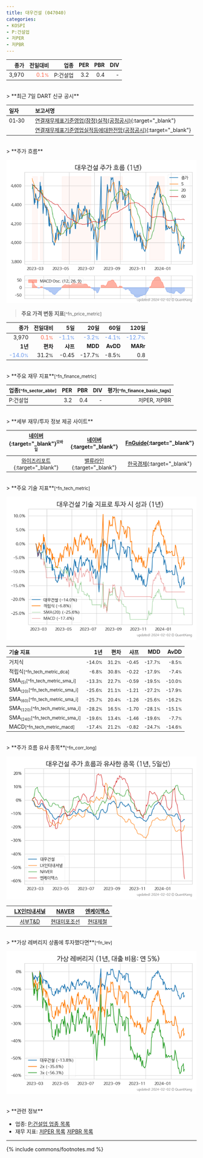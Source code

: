 ```yaml
---
title: 대우건설 (047040)
categories:
- KOSPI
- P:건설업
- 저PER
- 저PBR
---
```

| **종가** | **전일대비** | **업종** | **PER** | **PBR** | **DIV** |
| -------: | -----------: | -------: | ------: | ------: | ------: |
| 3,970 | <span style="color: tomato">0.1<small>%</small></span> | P:건설업 | 3.2 | 0.4 | - |

<!-- more -->

<br>
> **최근 7일 DART 신규 공시**<a id="dart"></a>

| **일자** |      | **보고서명** |
| :------- | :--- | :----------- |
| 01&#x2011;30 | | [연결재무제표기준영업(잠정)실적(공정공시)](https://dart.fss.or.kr/dsaf001/main.do?rcpNo=20240130800052){:target="_blank"} |
|  | | [연결재무제표기준영업실적등에대한전망(공정공시)](https://dart.fss.or.kr/dsaf001/main.do?rcpNo=20240130800053){:target="_blank"} |

<br>
> **주가 흐름**<a id="price"></a>

![047040](/stock/images/047040.png)

> **주요 가격 변동 지표**<small>[^fn_price_metric]</small>

| **종가** | **전일대비** | **5일** | **20일** | **60일** | **120일** |
| -------: | -----------: | ------: | -------: | -------: | --------: |
| 3,970 | <span style="color: tomato">0.1<small>%</small></span> | <span style="color: cornflowerblue">-1.1<small>%</small></span> | <span style="color: cornflowerblue">-3.2<small>%</small></span> | <span style="color: cornflowerblue">-4.1<small>%</small></span> | <span style="color: cornflowerblue">-12.7<small>%</small></span> |
| **1년** | **편차** | **샤프** | **MDD** | **AvDD** | **MARr** |
| <span style="color: cornflowerblue">-14.0<small>%</small></span> | 31.2<small>%</small> | -0.45 | -17.7<small>%</small> | -8.5<small>%</small> | 0.8 |

<br>
> **주요 재무 지표**<small>[^fn_finance_metric]</small>

| **업종**<small>[^fn_sector_abbr]</small> | **PER** | **PBR** | **DIV** | **평가**<small>[^fn_finance_basic_tags]</small> |
| :--------------------------------------- | ------: | ------: | ------: | ----------------------------------------------: |
| P:건설업 | 3.2 | 0.4 | - | 저PER, 저PBR |

<br>
> **세부 재무/투자 정보 제공 사이트**

| [네이버](https://m.stock.naver.com/domestic/stock/047040/finance/summary){:target="_blank"}<sup><small>모바일</small></sup> | [네이버](https://finance.naver.com/item/coinfo.naver?code=047040){:target="_blank"} | [FnGuide](https://comp.fnguide.com/SVO2/ASP/SVD_Invest.asp?gicode=A047040&MenuYn=Y){:target="_blank"} |
| :---: | :---: | :---: |
| [와이즈리포트](https://comp.wisereport.co.kr/company/c1040001.aspx?cmp_cd=047040){:target="_blank"} | [밸류라인](https://www.valueline.co.kr/finance/summary/047040){:target="_blank"} | [한국경제](https://markets.hankyung.com/stock/047040/financial-summary){:target="_blank"} |

<br>
> **주요 기술 지표**<small>[^fn_tech_metric]</small>


![047040](/stock/images/047040_tech.png)

| **기술 지표** | **1년** | **편차** | **샤프** | **MDD** | **AvDD** |
| :------------ | ------: | -----------: | -------: | ------: | -------: |
| 거치식 | <small>-14.0<small>%</small></small> | <small>31.2<small>%</small></small> | <small>-0.45</small> | <small>-17.7<small>%</small></small> | <small>-8.5<small>%</small></small> |
| 적립식<small>[^fn_tech_metric_dca]</small> | <small>-6.8<small>%</small></small> | <small>30.8<small>%</small></small> | <small>-0.22</small> | <small>-17.9<small>%</small></small> | <small>-7.4<small>%</small></small> |
| SMA<small><sub>(5)</sub></small><small>[^fn_tech_metric_sma_i]</small> | <small>-13.3<small>%</small></small> | <small>22.7<small>%</small></small> | <small>-0.59</small> | <small>-19.5<small>%</small></small> | <small>-10.0<small>%</small></small> |
| SMA<small><sub>(20)</sub></small><small>[^fn_tech_metric_sma_i]</small> | <small>-25.6<small>%</small></small> | <small>21.1<small>%</small></small> | <small>-1.21</small> | <small>-27.2<small>%</small></small> | <small>-17.9<small>%</small></small> |
| SMA<small><sub>(60)</sub></small><small>[^fn_tech_metric_sma_i]</small> | <small>-25.7<small>%</small></small> | <small>20.4<small>%</small></small> | <small>-1.26</small> | <small>-25.6<small>%</small></small> | <small>-16.2<small>%</small></small> |
| SMA<small><sub>(120)</sub></small><small>[^fn_tech_metric_sma_i]</small> | <small>-28.2<small>%</small></small> | <small>16.5<small>%</small></small> | <small>-1.70</small> | <small>-28.1<small>%</small></small> | <small>-15.1<small>%</small></small> |
| SMA<small><sub>(240)</sub></small><small>[^fn_tech_metric_sma_i]</small> | <small>-19.6<small>%</small></small> | <small>13.4<small>%</small></small> | <small>-1.46</small> | <small>-19.6<small>%</small></small> | <small>-7.7<small>%</small></small> |
| MACD<small>[^fn_tech_metric_macd]</small> | <small>-17.4<small>%</small></small> | <small>21.2<small>%</small></small> | <small>-0.82</small> | <small>-24.7<small>%</small></small> | <small>-14.6<small>%</small></small> |

<br>
> **주가 흐름 유사 종목**<a id="corr"></a><small>[^fn_corr_long]</small>

![047040](/stock/images/047040_corr.png)

|       | [LX인터내셔널](/001120/) | [NAVER](/035420/) | [엔케이맥스](/182400/) |
| :---: | :------------------------------------: | :------------------------------------: | :------------------------------------: |
|       | [서부T&D](/006730/) | [현대미포조선](/010620/) | [현대제철](/004020/) |

<br>
> **가상 레버리지 상품에 투자했다면**<a id="2x"></a><small>[^fn_lev]</small>

![047040](/stock/images/047040_2x.png)

<br>
> **관련 정보**

- 업종: [P:건설업 업종 목록](/stats/sector/kospi_업종_건설업_종목/)
- 재무 지표: [저PER 목록](/fn/fn_low_per/) [저PBR 목록](/fn/fn_low_pbr/)

---
{% include commons/footnotes.md %}